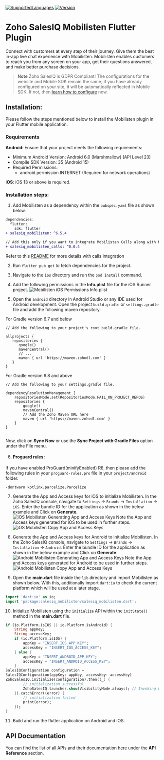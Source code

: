 [![SupportedLanguages](https://img.shields.io/badge/Platforms-iOS%20%7C%20%20Android-green.svg)](https://flutter.dev/) [![Version](https://img.shields.io/badge/version-6.5.4-blue.svg)](https://mobilisten.io/)

# Zoho SalesIQ Mobilisten Flutter Plugin

Connect with customers at every step of their journey. Give them the best in-app live chat experience with Mobilisten. Mobilisten enables customers to reach you from any screen on your app, get their questions answered, and make better purchase decisions.

>__**Note**__
>Zoho SalesIQ is GDPR Compliant! The configurations for the website and Mobile SDK remain the same; if you have already configured on your site, it will be automatically reflected in Mobile SDK. If not, then [learn how to configure](https://www.zoho.com/salesiq/help/portal-settings-enable-gdpr.html) now.

## Installation:
Please follow the steps mentioned below to install the Mobilisten plugin in your Flutter mobile application.

### Requirements
**Android**:
Ensure that your project meets the following requirements:

- Minimum Android Version: Android 6.0 (Marshmallow) (API Level 23)
- Compile SDK Version: 35 (Android 15)
- Required Permissions:
    - android.permission.INTERNET (Required for network operations)

**iOS**: iOS 13 or above is required.

### Installation steps:
1. Add Mobilisten as a dependency within the `pubspec.yaml` file as shown below.
```diff
dependencies:
  flutter:
    sdk: flutter
+ salesiq_mobilisten: ^6.5.4

// Add this only if you want to integrate Mobilisten Calls along with Mobilisten
+ salesiq_mobilisten_calls: ^0.0.4
```

Refer to
this [README](https://github.com/zoho/salesiq-mobilisten-flutter/tree/main/packages/calls/README.md)
for more details with calls integration

2. Run `flutter pub get` to fetch dependencies for the project.

3. Navigate to the `ios` directory and run the `pod install` command.

4. Add the following permissions in the **Info.plist** file for the iOS Runner project.
   ![Mobilisten iOS Permissions Info.plist](https://www.zohowebstatic.com/sites/default/files/u71249/SDK2/cordova-installation-step2.png)

5. Open the `android` directory in Android Studio or any IDE used for Android development.  Open the project `build.gradle` or `settings.gradle` file and add the following maven repository.

For Gradle version 6.7 and below
```Gradle
// Add the following to your project's root build.gradle file.

allprojects {
   repositories {
      google()
      mavenCentral()
      // ...
      maven { url 'https://maven.zohodl.com' }
   }
}
```

For Gradle version 6.8 and above
```Gradle
// Add the following to your settings.gradle file.

dependencyResolutionManagement {
    repositoriesMode.set(RepositoriesMode.FAIL_ON_PROJECT_REPOS)
    repositories {
        google()
        mavenCentral()
        // Add the Zoho Maven URL here
        maven { url 'https://maven.zohodl.com' }
    }
}
```
<img alt class="screenshot" src="https://www.zohowebstatic.com/sites/default/files/u7370/rn1.png" alt="Mobilisten Android Gradle Sync"/>

Now, click on **Sync Now** or use the **Sync Project with Gradle Files** option under the File menu.

6. #### Proguard rules:
If you have enabled ProGuard(minifyEnabled) R8, then please add the following rules in your `proguard-rules.pro` file in your `project/android` folder.
```
-dontwarn kotlinx.parcelize.Parcelize
```

7. Generate the App and Access keys for iOS to initialize Mobilisten. In the Zoho SalesIQ console, navigate to `Settings` → `Brands` → `Installation` → `iOS`. Enter the bundle ID for the application as shown in the below example and Click on **Generate**.
![iOS Mobilisten Generating App and Access Keys](https://www.zohowebstatic.com/sites/default/files/u71249/SDK2/ios-rc1.png)
Note the App and Access keys generated for iOS to be used in further steps.
![iOS Mobilisten Copy App and Access Keys](https://www.zohowebstatic.com/sites/default/files/u71249/SDK2/ios-rc2.png)

8. Generate the App and Access keys for Android to initialize Mobilisten. In the Zoho SalesIQ console, navigate to `Settings` → `Brands` → `Installation` → `Android`. Enter the bundle ID for the application as shown in the below example and Click on **Generate**.
![Android Mobilisten Generating App and Access Keys](https://www.zohowebstatic.com/sites/default/files/u71249/SDK2/android-rc1.png)
Note the App and Access keys generated for Android to be used in further steps.
![Android Mobilisten Copy App and Access Keys](https://www.zohowebstatic.com/sites/default/files/u71249/SDK2/android-rc2.png)

9. Open the **main.dart** file inside the `lib` directory and import Mobilisten as shown below. With this, additionally import `dart:io` to check the current platform which will be used at a later stage.
```dart
import 'dart:io' as io;
import 'package:salesiq_mobilisten/salesiq_mobilisten.dart';
```

10. Initialize Mobilisten using the [
    `initialize`](https://www.zoho.com/salesiq/help/developer-guides/flutter-sdk-initialize.html)
    API within the `initState()` method in the **main.dart** file.
```dart
if (io.Platform.isIOS || io.Platform.isAndroid) {
    String appKey;
    String accessKey;
    if (io.Platform.isIOS) {
        appKey = "INSERT_IOS_APP_KEY";
        accessKey = "INSERT_IOS_ACCESS_KEY";
    } else {
        appKey = "INSERT_ANDROID_APP_KEY";
        accessKey = "INSERT_ANDROID_ACCESS_KEY";
    }
SalesIQConfiguration configuration =
SalesIQConfiguration(appKey: appKey, accessKey: accessKey)
ZohoSalesIQ.initialize(configuration).then((_) {
        // initialization successful
        ZohoSalesIQ.launcher.show(VisibilityMode.always); // Invoking Launcher.show() is optional.
    }).catchError((error) {
        // initialization failed
        print(error);
    });
}
```
11. Build and run the flutter application on Android and iOS.

## API Documentation

You can find the list of all APIs and their documentation [here](https://www.zoho.com/salesiq/help/developer-guides/flutter-sdk-installation.html) under the **API Reference** section.

